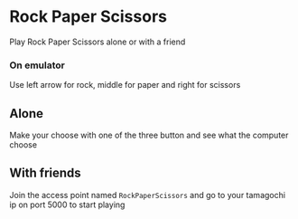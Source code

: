 # Rock Paper Scissors
Play Rock Paper Scissors alone or with a friend

### On emulator
Use left arrow for rock, middle for paper and right for scissors

## Alone
Make your choose with one of the three button and see what the computer choose

## With friends
Join the access point named `RockPaperScissors` and go to your tamagochi ip on port 5000 to start playing